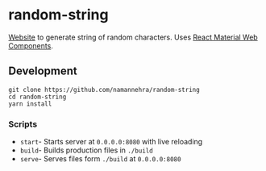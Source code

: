 # random-string
[Website](https://random-string.firebaseapp.com) to generate string of random characters.
Uses [React Material Web Components](https://github.com/jamesmfriedman/rmwc).

## Development
```
git clone https://github.com/namannehra/random-string
cd random-string
yarn install
```

### Scripts
- `start`- Starts server at `0.0.0.0:8080` with live reloading
- `build`- Builds production files in `./build`
- `serve`- Serves files form `./build` at `0.0.0.0:8080`